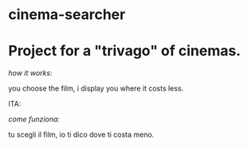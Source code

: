 # cinema-searcher
<h1>Project for a "trivago" of cinemas.</h1>

<i>how it works:</i>
<p>you choose the film, i display you where it costs less.</p>
  
  ITA:
  
<i>come funziona:</i>
<p>tu scegli il film, io ti dico dove ti costa meno.</p>

